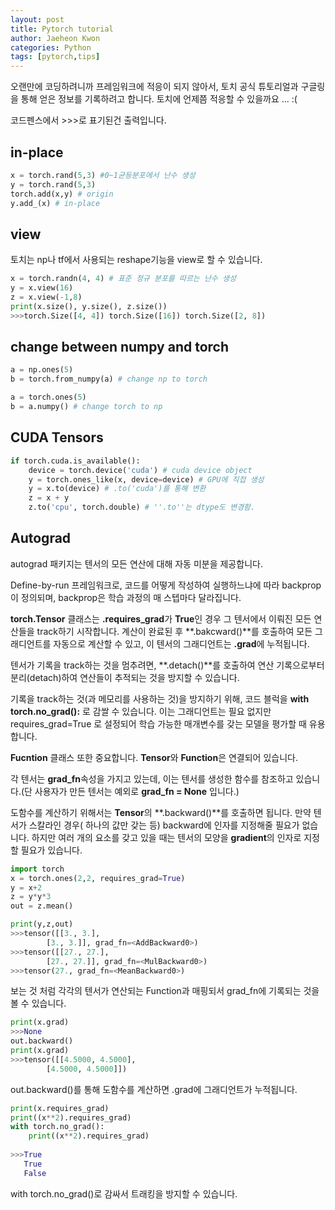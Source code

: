 ```yaml
---
layout: post
title: Pytorch tutorial
author: Jaeheon Kwon
categories: Python
tags: [pytorch,tips]
---
```




오랜만에 코딩하려니까 프레임워크에 적응이 되지 않아서, 토치 공식 튜토리얼과 구글링을 통해 얻은 정보를 기록하려고 합니다. 토치에 언제쯤 적응할 수 있을까요 ... :(

코드펜스에서 >>>로 표기된건 출력입니다.



## in-place

```python
x = torch.rand(5,3) #0~1균등분포에서 난수 생성 
y = torch.rand(5,3)
torch.add(x,y) # origin
y.add_(x) # in-place
```



## view

토치는 np나 tf에서 사용되는 reshape기능을 view로 할 수 있습니다.

```python
x = torch.randn(4, 4) # 표준 정규 분포를 따르는 난수 생성
y = x.view(16)
z = x.view(-1,8)
print(x.size(), y.size(), z.size())
>>>torch.Size([4, 4]) torch.Size([16]) torch.Size([2, 8])
```



## change between numpy and torch

```python
a = np.ones(5)
b = torch.from_numpy(a) # change np to torch

a = torch.ones(5)
b = a.numpy() # change torch to np
```



## CUDA Tensors

```python
if torch.cuda.is_available():
	device = torch.device('cuda') # cuda device object 
    y = torch.ones_like(x, device=device) # GPU에 직접 생성
    y = x.to(device) # .to('cuda')를 통해 변환
    z = x + y
    z.to('cpu', torch.double) # ''.to''는 dtype도 변경함.
```



## Autograd

autograd 패키지는 텐서의 모든 연산에 대해 자동 미분을 제공합니다.

Define-by-run 프레임워크로, 코드를 어떻게 작성하여 실행하느냐에 따라 backprop이 정의되며, backprop은 학습 과정의 매 스텝마다 달라집니다.

**torch.Tensor** 클래스는 **.requires_grad**가 **True**인 경우 그 텐서에서 이뤄진 모든 연산들을 track하기 시작합니다. 계산이 완료된 후 **.bakcward()**를 호출하여 모든 그래디언트를 자동으로 계산할 수 있고, 이 텐서의 그래디언트는 **.grad**에 누적됩니다.

텐서가 기록을 track하는 것을 멈추려면, **.detach()**를 호출하여 연산 기록으로부터 분리(detach)하여 연산들이 추적되는 것을 방지할 수 있습니다.

기록을 track하는 것(과 메모리를 사용하는 것)을 방지하기 위해, 코드 블럭을 **with torch.no_grad():** 로 감쌀 수 있습니다. 이는 그래디언트는 필요 없지만 requires_grad=True 로 설정되어 학습 가능한 매개변수를 갖는 모델을 평가할 때 유용합니다.

**Fucntion** 클래스 또한 중요합니다. **Tensor**와  **Function**은 연결되어 있습니다.

각 텐서는 **grad_fn**속성을 가지고 있는데, 이는 텐서를 생성한 함수를 참조하고 있습니다.(단 사용자가 만든 텐서는 예외로 **grad_fn = None** 입니다.)

도함수를 계산하기 위해서는 **Tensor**의 **.backward()**를 호출하면 됩니다. 만약 텐서가 스칼라인 경우( 하나의 값만 갖는 등) backward에 인자를 지정해줄 필요가 없습니다. 하지만 여러 개의 요소를 갖고 있을 때는 텐서의 모양을 **gradient**의 인자로 지정할 필요가 있습니다.



```python
import torch
x = torch.ones(2,2, requires_grad=True)
y = x+2
z = y*y*3
out = z.mean()
```

```python
print(y,z,out)
>>>tensor([[3., 3.],
        [3., 3.]], grad_fn=<AddBackward0>)
>>>tensor([[27., 27.],
        [27., 27.]], grad_fn=<MulBackward0>)
>>>tensor(27., grad_fn=<MeanBackward0>)
```

보는 것 처럼 각각의 텐서가 연산되는 Function과 매핑되서 grad_fn에 기록되는 것을 볼 수 있습니다.



```python
print(x.grad)
>>>None
out.backward()
print(x.grad)
>>>tensor([[4.5000, 4.5000],
        [4.5000, 4.5000]])
```

out.backward()를 통해 도함수를 계산하면 .grad에 그래디언트가 누적됩니다.



```python
print(x.requires_grad)
print((x**2).requires_grad)
with torch.no_grad():
    print((x**2).requires_grad)
    
>>>True
   True
   False
```

with torch.no_grad()로 감싸서 트래킹을 방지할 수 있습니다.

